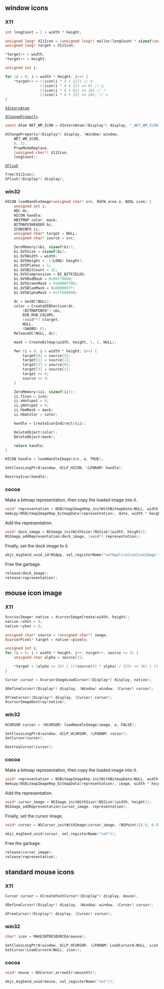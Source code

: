 
## window icons 

### X11
```c
int longCount = 2 + width * height;

unsigned long* X11Icon = (unsigned long*) malloc(longCount * sizeof(unsigned long));
unsigned long* target = X11Icon;

*target++ = width;
*target++ = height;
```

```c
unsigned int i;

for (i = 0; i < width * height; i++) {
    *target++ = ((icon[i * 4 + 2])) // b
                ((icon[i * 4 + 1]) << 8) // g
                ((icon[i * 4 + 0]) << 16) // r
                ((icon[i * 4 + 3]) << 24); // a 
}
```

[`XInternAtom`](https://www.x.org/releases/X11R7.5/doc/man/man3/XInternAtom.3.html)

[`XChangeProperty`](https://linux.die.net/man/3/xchangeproperty)

```c
const Atom NET_WM_ICON = XInternAtom((Display*) display, "_NET_WM_ICON", False);

XChangeProperty((Display*) display, (Window) window,
    NET_WM_ICON,
    6, 32,
    PropModeReplace,
    (unsigned char*) X11Icon,
    longCount);
```

[`XFlush`](https://www.x.org/releases/X11R7.5/doc/man/man3/XSync.3.html)

```c
free(X11Icon);
XFlush((Display*) display);
```

### win32

```c
HICON loadHandleImage(unsigned char* src, RGFW_area a, BOOL icon) {
    unsigned int i;
    HDC dc;
    HICON handle;
    HBITMAP color, mask;
    BITMAPV5HEADER bi;
    ICONINFO ii;
    unsigned char* target = NULL;
    unsigned char* source = src;

    ZeroMemory(&bi, sizeof(bi));
    bi.bV5Size = sizeof(bi);
    bi.bV5Width = width;
    bi.bV5Height = -((LONG) height);
    bi.bV5Planes = 1;
    bi.bV5BitCount = 32;
    bi.bV5Compression = BI_BITFIELDS;
    bi.bV5RedMask = 0x00ff0000;
    bi.bV5GreenMask = 0x0000ff00;
    bi.bV5BlueMask = 0x000000ff;
    bi.bV5AlphaMask = 0xff000000;
```

```c
    dc = GetDC(NULL);
    color = CreateDIBSection(dc,
        (BITMAPINFO*) &bi,
        DIB_RGB_COLORS,
        (void**) &target,
        NULL,
        (DWORD) 0);
    ReleaseDC(NULL, dc);
```

```c
    mask = CreateBitmap(width, height, 1, 1, NULL);
```

```c
    for (i = 0; i < width * height; i++) {
        target[0] = source[2];
        target[1] = source[1];
        target[2] = source[0];
        target[3] = source[3];
        target += 4;
        source += 4;
    }
```

```c
    ZeroMemory(&ii, sizeof(ii));
    ii.fIcon = icon;
    ii.xHotspot = 0;
    ii.yHotspot = 0;
    ii.hbmMask = mask;
    ii.hbmColor = color;
```

```c
    handle = CreateIconIndirect(&ii);
```

```c
    DeleteObject(color);
    DeleteObject(mask);

    return handle;
}
```

```c
HICON handle = loadHandleImage(src, a, TRUE);
```

```c
SetClassLongPtrA(window, GCLP_HICON, (LPARAM) handle);
```

```c
DestroyIcon(handle);
```

### cocoa

Make a bitmap representation, then copy the loaded image into it.
```c
void* representation = NSBitmapImageRep_initWithBitmapData(NULL, width, height, 8, channels, (channels == 4), false, "NSCalibratedRGBColorSpace", 1 << 1, width * channels, 8 * channels);
memcpy(NSBitmapImageRep_bitmapData(representation), data, width * height * channels);
```

Add the representation.
```c
void* dock_image = NSImage_initWithSize((NSSize){width, height});
NSImage_addRepresentation(dock_image, (void*) representation);
```

Finally, set the dock image to it.

```c
objc_msgSend_void_id(NSApp, sel_registerName("setApplicationIconImage:"), dock_image);
```

Free the garbage.
```c
release(dock_image);
release(representation);
```



## mouse icon image

### X11
```c
XcursorImage* native = XcursorImageCreate(width, height);
native->xhot = 0;
native->yhot = 0;
```

```c
unsigned char* source = (unsigned char*) image;
XcursorPixel* target = native->pixels;
```

```c
unsigned int i;
for (i = 0; i < width * height; i++, target++, source += 4) {
    unsigned char alpha = source[3];

    *target = (alpha << 24) | (((source[0] * alpha) / 255) << 16) | (((source[1] * alpha) / 255) << 8) | (((source[2] * alpha) / 255) << 0);
}
```

```c
Cursor cursor = XcursorImageLoadCursor((Display*) display, native);
```

```c
XDefineCursor((Display*) display, (Window) window, (Cursor) cursor);
```

```c
XFreeCursor((Display*) display, (Cursor) cursor);
XcursorImageDestroy(native);
```

### win32

```c
HCURSOR cursor = (HCURSOR) loadHandleImage(image, a, FALSE);
```

```c
SetClassLongPtrA(window, GCLP_HCURSOR, (LPARAM) cursor);
SetCursor(cursor);
```

```c
DestroyCursor(cursor);
```

### cocoa

Make a bitmap representation, then copy the loaded image into it.
```c
void* representation = NSBitmapImageRep_initWithBitmapData(NULL, width, height, 8, channels, (channels == 4), false, "NSCalibratedRGBColorSpace", 1 << 1, width * channels, 8 * channels);
memcpy(NSBitmapImageRep_bitmapData(representation), image, width * height * channels);
```

Add the representation.
```c
void* cursor_image = NSImage_initWithSize((NSSize){width, height});
NSImage_addRepresentation(cursor_image, representation);
```

Finally, set the cursor image.

```c
void* cursor = NSCursor_initWithImage(cursor_image, (NSPoint){0.0, 0.0});

objc_msgSend_void(cursor, sel_registerName("set"));
```

Free the garbage.

```c
release(cursor_image);
release(representation);
```

## standard mouse icons
### X11
```c
Cursor cursor = XCreateFontCursor((Display*) display, mouse);
```

```c
XDefineCursor((Display*) display, (Window) window, (Cursor) cursor);
```

```c
XFreeCursor((Display*) display, (Cursor) cursor);
```

### win32

```c
char* icon = MAKEINTRESOURCEA(mouse);
```

```c
SetClassLongPtrA(window, GCLP_HCURSOR, (LPARAM) LoadCursorA(NULL, icon));
SetCursor(LoadCursorA(NULL, icon));
```

### cocoa

```c
void* mouse = NSCursor_arrowStr(mouseStr);
```

```c
objc_msgSend_void(mouse, sel_registerName("set"));
```	

